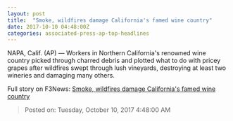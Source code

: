 ```yaml
---
layout: post
title:  "Smoke, wildfires damage California's famed wine country"
date: 2017-10-10 04:48:00Z
categories: associated-press-ap-top-headlines
---
```


NAPA, Calif. (AP) — Workers in Northern California's renowned wine country picked through charred debris and plotted what to do with pricey grapes after wildfires swept through lush vineyards, destroying at least two wineries and damaging many others.


Full story on F3News: [Smoke, wildfires damage California's famed wine country](http://www.f3nws.com/n/2ajzrC)

> Posted on: Tuesday, October 10, 2017 4:48:00 AM
